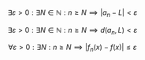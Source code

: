 



$$\exists \varepsilon > 0: \exists N \in \mathbb{N}: n \geq N \implies |a_n - L|<\varepsilon$$

$$\exists \varepsilon > 0: \exists N \in \mathbb{N}: n \geq N \implies d(a_n, L)<\varepsilon$$


$$\forall \varepsilon > 0: \exists N: n \geq N \implies|f_n(x)-f(x)| \leq \varepsilon$$